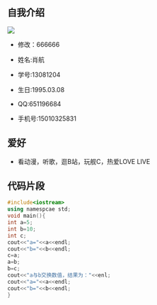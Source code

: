 ## 自我介绍
![](http://imgsrc.baidu.com/forum/pic/item/cc24cb160924ab18f033690636fae6cd7b890b98.jpg)

* 修改：666666

* 姓名:肖航
* 学号:13081204
* 生日:1995.03.08
* QQ:651196684
* 手机号:15010325831

## 爱好
* 看动漫，听歌，逛B站，玩舰C，热爱LOVE LIVE

## 代码片段
```C++
#include<iostream>
using namespcae std;
void main(){
int a=5;
int b=10;
int c;
cout<<"a="<<a<<endl;
cout<<"b="<<b<<endl;
c=a;
a=b;
b=c;
cout<<"a与b交换数值，结果为："<<enl;
cout<<"a="<<a<<endl;
cout<<"b="<<b<<endl;
}
```

